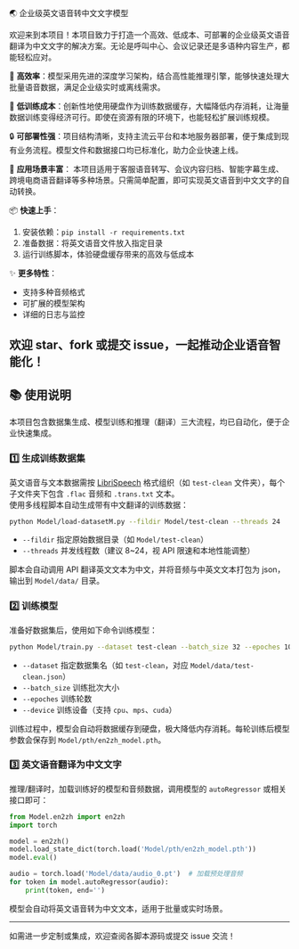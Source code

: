🌏 企业级英文语音转中文文字模型

欢迎来到本项目！本项目致力于打造一个高效、低成本、可部署的企业级英文语音翻译为中文文字的解决方案。无论是呼叫中心、会议记录还是多语种内容生产，都能轻松应对。

🚀 **高效率**：模型采用先进的深度学习架构，结合高性能推理引擎，能够快速处理大批量语音数据，满足企业级实时或离线需求。

💾 **低训练成本**：创新性地使用硬盘作为训练数据缓存，大幅降低内存消耗，让海量数据训练变得经济可行。即使在资源有限的环境下，也能轻松扩展训练规模。

🔒 **可部署性强**：项目结构清晰，支持主流云平台和本地服务器部署，便于集成到现有业务流程。模型文件和数据接口均已标准化，助力企业快速上线。

🎯 **应用场景丰富**：
本项目适用于客服语音转写、会议内容归档、智能字幕生成、跨境电商语音翻译等多种场景。只需简单配置，即可实现英文语音到中文文字的自动转换。

📦 **快速上手**：
1. 安装依赖：`pip install -r requirements.txt`
2. 准备数据：将英文语音文件放入指定目录
3. 运行训练脚本，体验硬盘缓存带来的高效与低成本

✨ **更多特性**：
* 支持多种音频格式
* 可扩展的模型架构
* 详细的日志与监控

欢迎 star、fork 或提交 issue，一起推动企业语音智能化！
---

## 📚 使用说明

本项目包含数据集生成、模型训练和推理（翻译）三大流程，均已自动化，便于企业快速集成。

### 1️⃣ 生成训练数据集

英文语音与文本数据需按 [LibriSpeech](https://www.openslr.org/12) 格式组织（如 `test-clean` 文件夹），每个子文件夹下包含 `.flac` 音频和 `.trans.txt` 文本。  
使用多线程脚本自动生成带有中文翻译的训练数据：

```bash
python Model/load-datasetM.py --fildir Model/test-clean --threads 24
```

- `--fildir` 指定原始数据目录（如 `Model/test-clean`）
- `--threads` 并发线程数（建议 8~24，视 API 限速和本地性能调整）

脚本会自动调用 API 翻译英文文本为中文，并将音频与中英文文本打包为 json，输出到 `Model/data/` 目录。

### 2️⃣ 训练模型

准备好数据集后，使用如下命令训练模型：

```bash
python Model/train.py --dataset test-clean --batch_size 32 --epoches 10000 --device mps
```

- `--dataset` 指定数据集名（如 `test-clean`，对应 `Model/data/test-clean.json`）
- `--batch_size` 训练批次大小
- `--epoches` 训练轮数
- `--device` 训练设备（支持 `cpu`、`mps`、`cuda`）

训练过程中，模型会自动将数据缓存到硬盘，极大降低内存消耗。每轮训练后模型参数会保存到 `Model/pth/en2zh_model.pth`。

### 3️⃣ 英文语音翻译为中文文字

推理/翻译时，加载训练好的模型和音频数据，调用模型的 `autoRegressor` 或相关接口即可：

```python
from Model.en2zh import en2zh
import torch

model = en2zh()
model.load_state_dict(torch.load('Model/pth/en2zh_model.pth'))
model.eval()

audio = torch.load('Model/data/audio_0.pt')  # 加载预处理音频
for token in model.autoRegressor(audio):
    print(token, end='')
```

模型会自动将英文语音转为中文文本，适用于批量或实时场景。

---

如需进一步定制或集成，欢迎查阅各脚本源码或提交 issue 交流！
